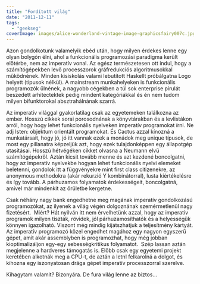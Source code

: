 ```yaml
---
title: "Fordított világ"
date: "2011-12-11"
tags: 
  - "geekseg"
coverImage: images/alice-wonderland-vintage-image-graphicsfairy007c.jpg
---
```


Azon gondolkotunk valamelyik ebéd után, hogy milyen érdekes lenne egy olyan bolygón élni, ahol a funkcionális programozási paradigma került előtérbe, nem az imperatív vonal. Az egész természetesen ott indul, hogy a számítógépekben levő processzorok gráfredukciós algoritmusokkal működnének. Minden kisiskolás valami lebutított Haskellt próbálgatna Logo helyett (típusok nélkül). A mainstream munkahelyeken is funkcionális programozók ülnének, a nagyobb cégekben a túl sok enterprise pirulát beszedett arhitectektek pedig mindent kategóriákkal és én nem tudom milyen bifunktorokal absztrahálnának szarrá.

Az imperatív világgal gyakorlatilag csak az egyetemeken találkozna az ember. Hosszú cikkek sorai porosodnának a könyvtárakban és a levlistákon arról, hogy hogy lehet funkcionális nyelveken imperatív programokat írni. Ne adj Isten: objektum orientált programokat. És Cactus azzal kínozná a munkatársait, hogy jó, jó itt vannak ezek a monádok meg unique típusok, de most egy pillanatra képzeljük azt, hogy ezek tulajdonképpen egy állapotgép utasításai. Hosszú hétvégéken cikket olvasna a Neumann elvű számítógépekről. Aztán kicsit tovább menne és azt kezdené boncolgatni, hogy az imperatív nyelvekbe hogyan lehet funkcionális nyelvi elemeket beletenni, gondolok itt a függvényekre mint first class citizenekre, az anonymous methodokra (akár rekurzió Y kombinátorral), lusta kiértékelésre és így tovább. A párhuzamos folyamatok érdekességeit, boncolgatná, amivel már mindenkit az őrületbe kergetne.

Csak néhány nagy bank engedhetne meg magának imperatív gondolkozású programozókat, az ilyenek a világ végén dolgoznának szemérmetlenül nagy fizetésért.  Miért? Hát nyilván itt nem érvelhetünk azzal, hogy az imperatív programok milyen tiszták, rövidek, jól párhuzamosíthatók és a helyességük könnyen igazolható. Viszont még mindig kijátszhatjuk a teljesítmény kártyát. Az imperatív programozó közel engedhet magához egy nagyon egyszerű gépet, amit akár assemblyben is programozhat, hogy még jobban kioptimalizáljon egy-egy sebességkritikus folyamatot.  Szép lassan aztán megjelenne a hardveres támogatás is. Előbb csak egy egyetemi projekt keretében alkotnák meg a CPU-t, de aztán a letnI felkarolná a dolgot, és kihozna egy iszonyatosan drága gépet imperatív processzorral szerelve.

Kihagytam valamit? Bizonyára. De fura világ lenne az biztos...
